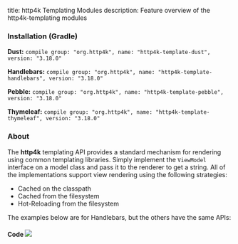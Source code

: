 title: http4k Templating Modules
description: Feature overview of the http4k-templating modules

### Installation (Gradle)
**Dust:** ```compile group: "org.http4k", name: "http4k-template-dust", version: "3.18.0"```

**Handlebars:** ```compile group: "org.http4k", name: "http4k-template-handlebars", version: "3.18.0"```

**Pebble:** ```compile group: "org.http4k", name: "http4k-template-pebble", version: "3.18.0"```

**Thymeleaf:** ```compile group: "org.http4k", name: "http4k-template-thymeleaf", version: "3.18.0"```

### About
The **http4k** templating API provides a standard mechanism for rendering using common templating libraries. Simply implement the `ViewModel` interface on a model class and pass it to the renderer to get a string. All of the implementations support view rendering using the following strategies:

* Cached on the classpath
* Cached from the filesystem
* Hot-Reloading from the filesystem

The examples below are for Handlebars, but the others have the same APIs:

#### Code  [<img class="octocat" src="/img/octocat-32.png"/>](https://github.com/http4k/http4k/blob/master/src/docs/guide/modules/templating/example.kt)

 <script src="https://gist-it.appspot.com/https://github.com/http4k/http4k/blob/master/src/docs/guide/modules/templating/example.kt"></script>
